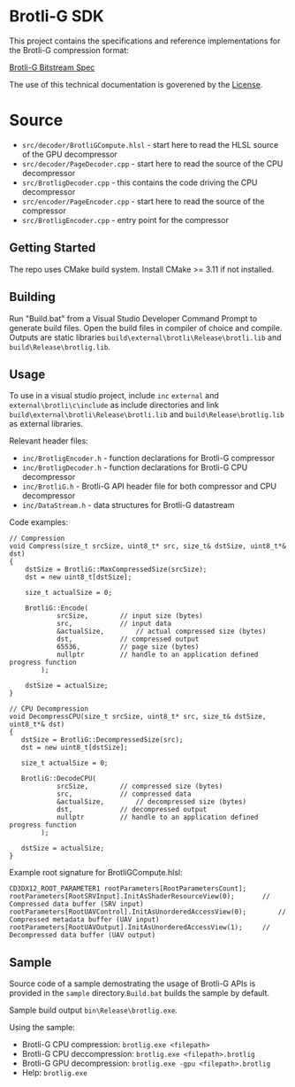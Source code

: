 
# Brotli-G SDK
This project contains the specifications and reference implementations for the Brotli-G compression format: 
 
[Brotli-G Bitstream Spec](docs/Brotli_G_Format_v3.pdf)

The use of this technical documentation is goverened by the [License](LICENSE.txt).

# Source

* `src/decoder/BrotliGCompute.hlsl` - start here to read the HLSL source of the GPU decompressor
* `src/decoder/PageDecoder.cpp` - start here to read the source of the CPU decompressor
* `src/BrotligDecoder.cpp` - this contains the code driving the CPU decompressor
* `src/encoder/PageEncoder.cpp` - start here to read the source of the compressor
* `src/BrotligEncoder.cpp` - entry point for the compressor


## Getting Started

The repo uses CMake build system. Install CMake >= 3.11 if not installed.

## Building

Run "Build.bat" from a Visual Studio Developer Command Prompt to generate build files. Open the build files in compiler of choice and compile. Outputs are static libraries `build\external\brotli\Release\brotli.lib` and `build\Release\brotlig.lib`.

## Usage

To use in a visual studio project, include `inc` `external` and `external\brotli\c\include` as include directories and link `build\external\brotli\Release\brotli.lib` and `build\Release\brotlig.lib` as external libraries.
 
Relevant header files:
* `inc/BrotligEncoder.h` - function declarations for Brotli-G compressor 
* `inc/BrotligDecoder.h` - function declarations for Brotli-G CPU decompressor
* `inc/BrotliG.h` - Brotli-G API header file for both compressor and CPU decompressor
* `inc/DataStream.h` - data structures for Brotli-G datastream

Code examples:

```
// Compression
void Compress(size_t srcSize, uint8_t* src, size_t& dstSize, uint8_t*& dst)
{
    dstSize = BrotliG::MaxCompressedSize(srcSize);
    dst = new uint8_t[dstSize];
	
    size_t actualSize = 0;
	
    BrotliG::Encode(
			srcSize, 		// input size (bytes) 
			src, 			// input data
			&actualSize,		// actual compressed size (bytes) 
			dst, 			// compressed output
			65536,			// page size (bytes)
			nullptr			// handle to an application defined progress function
		);
	
    dstSize = actualSize;
}
```
```
// CPU Decompression
void DecompressCPU(size_t srcSize, uint8_t* src, size_t& dstSize, uint8_t*& dst)
{
   dstSize = BrotliG::DecompressedSize(src);
   dst = new uint8_t[dstSize];
   
   size_t actualSize = 0;
	
   BrotliG::DecodeCPU(
			srcSize, 		// compressed size (bytes) 
			src, 			// compressed data
			&actualSize,		// decompressed size (bytes) 
			dst, 			// decompressed output
			nullptr			// handle to an application defined progress function
		);
		
   dstSize = actualSize;
}
```

Example root signature for BrotliGCompute.hlsl:

```
CD3DX12_ROOT_PARAMETER1 rootParameters[RootParametersCount];
rootParameters[RootSRVInput].InitAsShaderResourceView(0);		// Compressed data buffer (SRV input)
rootParameters[RootUAVControl].InitAsUnorderedAccessView(0);		// Compressed metadata buffer (UAV input)
rootParameters[RootUAVOutput].InitAsUnorderedAccessView(1);		// Decompressed data buffer (UAV output)
```
## Sample

Source code of a sample demostrating the usage of Brotli-G APIs is provided in the `sample` directory.`Build.bat` builds the sample by default. 

Sample build output `bin\Release\brotlig.exe`.

Using the sample:
* Brotli-G CPU compression:    `brotlig.exe <filepath>`
* Brotli-G CPU deccompression: `brotlig.exe <filepath>.brotlig`
* Brotli-G GPU decompression:  `brotlig.exe -gpu <filepath>.brotlig`
* Help: 					   `brotlig.exe` 




